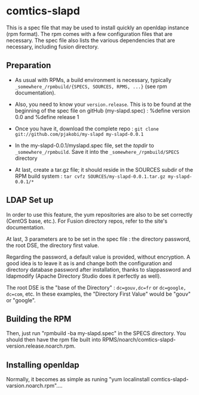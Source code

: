 # comtics-slapd

This is a spec file that may be used to install quickly an openldap instance (rpm format). The rpm comes with a few configuration files that are necessary. The spec file also lists the various dependencies that are necessary, including fusion directory.

## Preparation
* As usual with RPMs, a build environment is necessary, typically `_somewhere_/rpmbuild/{SPECS, SOURCES, RPMS, ...}` (see rpm documentation).

* Also, you need to know your `version.release`. This is to be found at the beginning of the spec file on gitHub (my-slapd.spec) :
    %define version 0.0
and
    %define release 1

* Once you have it, download the complete repo :
    `git clone git://github.com/pjakobi/my-slapd my-slapd-0.0.1`

* In the my-slapd-0.0.1/myslapd.spec file, set the _topdir_ to `_somewhere_/rpmbuild`. Save it into the `_somewhere_/rpmbuild/SPECS` directory
    

* At last, create a tar.gz file; it should reside in the SOURCES subdir of the RPM build system :
    `tar cvfz SOURCES/my-slapd-0.0.1.tar.gz my-slapd-0.0.1/*`

## LDAP Set up

In order to use this feature, the yum repositories are also to be set correctly (CentOS base, etc.). For Fusion directory repos, refer to the site's documentation.

At last, 3 parameters are to be set in the spec file : the directory password, the root DSE, the directory first value. 

Regarding the password, a default value is provided, without encryption. A good idea is to leave it as is and change both the configuration and directory database password after installation, thanks to slappassword and ldapmodify (Apache Directory Studio does it perfectly as well).

The root DSE is the "base of the Directory" : `dc=gouv,dc=fr` or `dc=google, dc=com`, etc. In these examples, the "Directory First Value" would be "gouv" or "google".

## Building the RPM

Then, just run "rpmbuild -ba my-slapd.spec" in the SPECS directory. You should then have the rpm file built into RPMS/noarch/comtics-slapd-version.release.noarch.rpm.

## Installing openldap
Normally, it becomes as simple as runing "yum localinstall comtics-slapd-varsion.noarch.rpm"....
